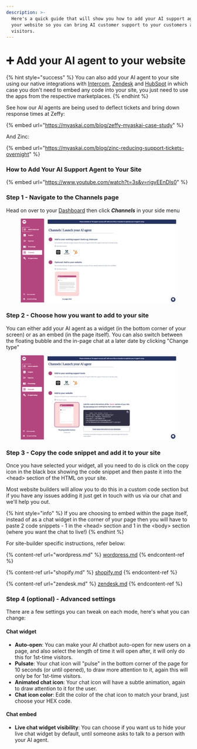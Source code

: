 ```yaml
---
description: >-
  Here's a quick guide that will show you how to add your AI support agent to
  your website so you can bring AI customer support to your customers and
  visitors.
---
```


# ➕ Add your AI agent to your website

{% hint style="success" %}
You can also add your AI agent to your site using our native integrations with [Intercom](../../features/channels/intercom/), [Zendesk](../../features/channels/zendesk/zendesk-messaging.md) and [HubSpot](../../features/channels/hubspot.md) in which case you don't need to embed any code into your site, you just need to use the apps from the respective marketplaces.
{% endhint %}

See how our AI agents are being used to deflect tickets and bring down response times at Zeffy:

{% embed url="https://myaskai.com/blog/zeffy-myaskai-case-study" %}

And Zinc:

{% embed url="https://myaskai.com/blog/zinc-reducing-support-tickets-overnight" %}

### How to Add Your AI Support Agent to Your Site

{% embed url="https://www.youtube.com/watch?t=3s&v=rigvEEnDIs0" %}



### Step 1 - Navigate to the Channels page

Head on over to your [Dashboard](https://www.myaskai.com/dashboard) then click _**Channels**_ in your side menu&#x20;

<figure><img src="../../.gitbook/assets/image (442).png" alt=""><figcaption></figcaption></figure>

### Step 2 - Choose how you want to add to your site

You can either add your AI agent as a widget (in the bottom corner of your screen) or as an embed (in the page itself). You can also switch between the floating bubble and the in-page chat at a later date by clicking "Change type"

<figure><img src="../../.gitbook/assets/image (443).png" alt=""><figcaption></figcaption></figure>

### Step 3 - Copy the code snippet and add it to your site

Once you have selected your widget, all you need to do is click on the copy icon in the black box showing the code snippet and then paste it into the \<head> section of the HTML on your site.

Most website builders will allow you to do this in a custom code section but if you have any issues adding it just get in touch with us via our chat and we'll help you out.&#x20;

{% hint style="info" %}
If you are choosing to embed within the page itself, instead of as a chat widget in the corner of your page then you will have to paste 2 code snippets - 1 in the \<head> section and 1 in the \<body> section (where you want the chat to live!)
{% endhint %}

For site-builder specific instructions, refer below:

{% content-ref url="wordpress.md" %}
[wordpress.md](wordpress.md)
{% endcontent-ref %}

{% content-ref url="shopify.md" %}
[shopify.md](shopify.md)
{% endcontent-ref %}

{% content-ref url="zendesk.md" %}
[zendesk.md](zendesk.md)
{% endcontent-ref %}

### Step 4 (optional) - Advanced settings

There are a few settings you can tweak on each mode, here's what you can change:

#### Chat widget

* **Auto-open**: You can make your AI chatbot auto-open for new users on a page, and also select the length of time it will open after, it will only do this for 1st-time visitors.
* **Pulsate**: Your chat icon will "pulse" in the bottom corner of the page for 10 seconds (or until opened), to draw more attention to it, again this will only be for 1st-time visitors.
* **Animated chat icon**: Your chat icon will have a subtle animation, again to draw attention to it for the user.
* **Chat icon color**: Edit the color of the chat icon to match your brand, just choose your HEX code.&#x20;

#### Chat embed

* **Live chat widget visibility**: You can choose if you want us to hide your live chat widget by default, until someone asks to talk to a person with your AI agent.
